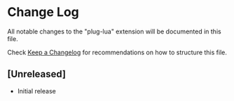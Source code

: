 # Change Log

All notable changes to the "plug-lua" extension will be documented in this file.

Check [Keep a Changelog](http://keepachangelog.com/) for recommendations on how to structure this file.

## [Unreleased]

- Initial release